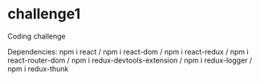 # challenge1
Coding challenge

Dependencies: 
npm i react / 
npm i react-dom /
npm i react-redux /
npm i react-router-dom /
npm i redux-devtools-extension /
npm i redux-logger /
npm i redux-thunk
